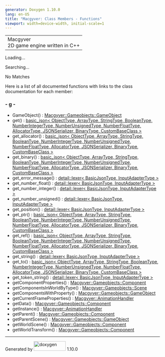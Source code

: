 ```yaml
---
generator: Doxygen 1.10.0
lang: en-US
title: "Macgyver: Class Members - Functions"
viewport: width=device-width, initial-scale=1
---
```


<div id="top">

<div id="titlearea">

<table data-cellspacing="0" data-cellpadding="0">
<colgroup>
<col style="width: 100%" />
</colgroup>
<tbody>
<tr id="projectrow" class="odd">
<td id="projectalign"><div id="projectname">
Macgyver
</div>
<div id="projectbrief">
2D game engine written in C++
</div></td>
</tr>
</tbody>
</table>

</div>

<div id="main-nav">

</div>

</div>

<div id="MSearchSelectWindow"
onmouseover="return searchBox.OnSearchSelectShow()"
onmouseout="return searchBox.OnSearchSelectHide()"
onkeydown="return searchBox.OnSearchSelectKey(event)">

</div>

<div id="MSearchResultsWindow">

<div id="MSearchResults">

<div class="SRPage">

<div id="SRIndex">

<div id="SRResults">

</div>

<div id="Loading" class="SRStatus">

Loading...

</div>

<div id="Searching" class="SRStatus">

Searching...

</div>

<div id="NoMatches" class="SRStatus">

No Matches

</div>

</div>

</div>

</div>

</div>

<div class="contents">

<div class="textblock">

Here is a list of all documented functions with links to the class
documentation for each member:

</div>

### <span id="index_g"></span>- g -

- GameObject() : <a
  href="class_macgyver_1_1_gameobjects_1_1_game_object.html#a0273c889cea933c2fd9eaba9104f8cb8"
  class="el">Macgyver::Gameobjects::GameObject</a>
- get() : <a href="classbasic__json.html#a0ab31c7fdbab38898070bca01637f886"
  class="el">basic_json&lt; ObjectType, ArrayType, StringType,
  BooleanType, NumberIntegerType, NumberUnsignedType, NumberFloatType,
  AllocatorType, JSONSerializer, BinaryType, CustomBaseClass &gt;</a>
- get_allocator() : <a href="classbasic__json.html#a4bceecf563151eb58af179416d8e6299"
  class="el">basic_json&lt; ObjectType, ArrayType, StringType,
  BooleanType, NumberIntegerType, NumberUnsignedType, NumberFloatType,
  AllocatorType, JSONSerializer, BinaryType, CustomBaseClass &gt;</a>
- get_binary() : <a href="classbasic__json.html#aaa2432a7c01833b02c6330709211ede7"
  class="el">basic_json&lt; ObjectType, ArrayType, StringType,
  BooleanType, NumberIntegerType, NumberUnsignedType, NumberFloatType,
  AllocatorType, JSONSerializer, BinaryType, CustomBaseClass &gt;</a>
- get_error_message() : <a href="classdetail_1_1lexer.html#a412c108d8b931630d54e42fbbf764fc4"
  class="el">detail::lexer&lt; BasicJsonType, InputAdapterType &gt;</a>
- get_number_float() : <a href="classdetail_1_1lexer.html#af2e903d32a7e3705c66539ea1e30ce59"
  class="el">detail::lexer&lt; BasicJsonType, InputAdapterType &gt;</a>
- get_number_integer() : <a href="classdetail_1_1lexer.html#a4227de7d0382fb4d3e18b119f0cc87d7"
  class="el">detail::lexer&lt; BasicJsonType, InputAdapterType &gt;</a>
- get_number_unsigned() : <a href="classdetail_1_1lexer.html#a65495d5d60a279adb009efa728708441"
  class="el">detail::lexer&lt; BasicJsonType, InputAdapterType &gt;</a>
- get_position() : <a href="classdetail_1_1lexer.html#a569266654a88a2dc6f0e9a587067fc9d"
  class="el">detail::lexer&lt; BasicJsonType, InputAdapterType &gt;</a>
- get_ptr() : <a href="classbasic__json.html#aba60354728e2f7f64e3e5c6b02c5b820"
  class="el">basic_json&lt; ObjectType, ArrayType, StringType,
  BooleanType, NumberIntegerType, NumberUnsignedType, NumberFloatType,
  AllocatorType, JSONSerializer, BinaryType, CustomBaseClass &gt;</a>
- get_ref() : <a href="classbasic__json.html#a3697078e748abc4a99c23e36e321b439"
  class="el">basic_json&lt; ObjectType, ArrayType, StringType,
  BooleanType, NumberIntegerType, NumberUnsignedType, NumberFloatType,
  AllocatorType, JSONSerializer, BinaryType, CustomBaseClass &gt;</a>
- get_string() : <a href="classdetail_1_1lexer.html#aae63a63a83ae7e7bd5dc1a83669ba281"
  class="el">detail::lexer&lt; BasicJsonType, InputAdapterType &gt;</a>
- get_to() : <a href="classbasic__json.html#a8773ee34154b4f492549f5496c640ce5"
  class="el">basic_json&lt; ObjectType, ArrayType, StringType,
  BooleanType, NumberIntegerType, NumberUnsignedType, NumberFloatType,
  AllocatorType, JSONSerializer, BinaryType, CustomBaseClass &gt;</a>
- get_token_string() : <a href="classdetail_1_1lexer.html#a41481d87dc1bcaaf532f529fbc0e690b"
  class="el">detail::lexer&lt; BasicJsonType, InputAdapterType &gt;</a>
- getComponentProperties() : <a
  href="class_macgyver_1_1_gameobjects_1_1_component.html#a50c295e01fe69a2f43685e9890a5359f"
  class="el">Macgyver::Gameobjects::Component</a>
- getComponentsInWorldByType() : <a
  href="class_macgyver_1_1_gameobjects_1_1_scene.html#a58460843bde423dd9435dc69fd33f383"
  class="el">Macgyver::Gameobjects::Scene</a>
- getComponentsWithProperty() : <a
  href="class_macgyver_1_1_gameobjects_1_1_game_object.html#a6947bfb7c95b76e590a285c39b29f91d"
  class="el">Macgyver::Gameobjects::GameObject</a>
- getCurrentFrameProperties() : <a
  href="class_macgyver_1_1_animation_handler.html#a2a58f9b4bec9540afd2b6ea20e985dc3"
  class="el">Macgyver::AnimationHandler</a>
- getData() : <a
  href="class_macgyver_1_1_gameobjects_1_1_component.html#ae5f3db39ad5c8f64175b92e402bd7bf4"
  class="el">Macgyver::Gameobjects::Component</a>
- getInstance() : <a
  href="class_macgyver_1_1_animation_handler.html#a47d6dc2ae1e4731dd83ad9dac28caa9f"
  class="el">Macgyver::AnimationHandler</a>
- getParent() : <a
  href="class_macgyver_1_1_gameobjects_1_1_component.html#ac6186df35dea96b00215fe8eb09cd1a8"
  class="el">Macgyver::Gameobjects::Component</a>
- getParentScene() : <a
  href="class_macgyver_1_1_gameobjects_1_1_game_object.html#a6be9d2a46c2b8432494ded09f7c93e06"
  class="el">Macgyver::Gameobjects::GameObject</a>
- getWorldScene() : <a
  href="class_macgyver_1_1_gameobjects_1_1_component.html#ab3c9033561496927b4ad2fce2e651293"
  class="el">Macgyver::Gameobjects::Component</a>
- getWorldTransform() : <a
  href="class_macgyver_1_1_gameobjects_1_1_component.html#ae5d464e0bce97db3047dc42f66325d92"
  class="el">Macgyver::Gameobjects::Component</a>

</div>

------------------------------------------------------------------------

<span class="small">Generated
by [<img src="doxygen.svg" class="footer" width="104" height="31"
alt="doxygen" />](https://www.doxygen.org/index.html) 1.10.0</span>
